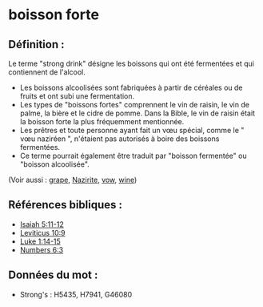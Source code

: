 # boisson forte

## Définition :

Le terme "strong drink" désigne les boissons qui ont été fermentées et qui contiennent de l'alcool.

* Les boissons alcoolisées sont fabriquées à partir de céréales ou de fruits et ont subi une fermentation.
* Les types de "boissons fortes" comprennent le vin de raisin, le vin de palme, la bière et le cidre de pomme. Dans la Bible, le vin de raisin était la boisson forte la plus fréquemment mentionnée.
* Les prêtres et toute personne ayant fait un vœu spécial, comme le " vœu naziréen ", n'étaient pas autorisés à boire des boissons fermentées.
* Ce terme pourrait également être traduit par "boisson fermentée" ou "boisson alcoolisée".

(Voir aussi : [grape](../other/grape.md), [Nazirite](../kt/nazirite.md), [vow](../kt/vow.md), [wine](../other/wine.md))

## Références bibliques :

* [Isaiah 5:11-12](rc://en/tn/help/isa/05/11)
* [Leviticus 10:9](rc://en/tn/help/lev/10/09)
* [Luke 1:14-15](rc://en/tn/help/luk/01/14)
* [Numbers 6:3](rc://en/tn/help/num/06/03)

## Données du mot :

* Strong's : H5435, H7941, G46080

